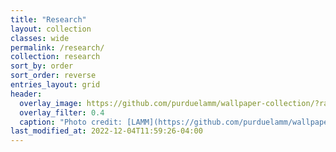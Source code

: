 ```yaml
---
title: "Research"
layout: collection
classes: wide
permalink: /research/
collection: research
sort_by: order
sort_order: reverse
entries_layout: grid
header:
  overlay_image: https://github.com/purduelamm/wallpaper-collection/?random
  overlay_filter: 0.4
  caption: "Photo credit: [LAMM](https://github.com/purduelamm/wallpaper-collection)" 
last_modified_at: 2022-12-04T11:59:26-04:00
---
```

